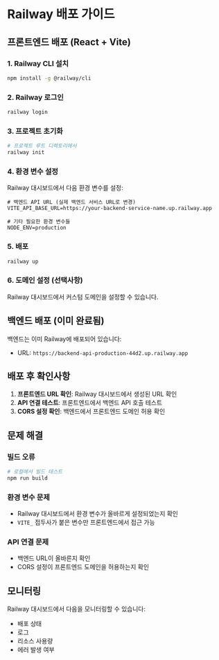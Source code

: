# Railway 배포 가이드

## 프론트엔드 배포 (React + Vite)

### 1. Railway CLI 설치
```bash
npm install -g @railway/cli
```

### 2. Railway 로그인
```bash
railway login
```

### 3. 프로젝트 초기화
```bash
# 프로젝트 루트 디렉토리에서
railway init
```

### 4. 환경 변수 설정
Railway 대시보드에서 다음 환경 변수를 설정:

```env
# 백엔드 API URL (실제 백엔드 서비스 URL로 변경)
VITE_API_BASE_URL=https://your-backend-service-name.up.railway.app

# 기타 필요한 환경 변수들
NODE_ENV=production
```

### 5. 배포
```bash
railway up
```

### 6. 도메인 설정 (선택사항)
Railway 대시보드에서 커스텀 도메인을 설정할 수 있습니다.

## 백엔드 배포 (이미 완료됨)

백엔드는 이미 Railway에 배포되어 있습니다:
- URL: `https://backend-api-production-44d2.up.railway.app`

## 배포 후 확인사항

1. **프론트엔드 URL 확인**: Railway 대시보드에서 생성된 URL 확인
2. **API 연결 테스트**: 프론트엔드에서 백엔드 API 호출 테스트
3. **CORS 설정 확인**: 백엔드에서 프론트엔드 도메인 허용 확인

## 문제 해결

### 빌드 오류
```bash
# 로컬에서 빌드 테스트
npm run build
```

### 환경 변수 문제
- Railway 대시보드에서 환경 변수가 올바르게 설정되었는지 확인
- `VITE_` 접두사가 붙은 변수만 프론트엔드에서 접근 가능

### API 연결 문제
- 백엔드 URL이 올바른지 확인
- CORS 설정이 프론트엔드 도메인을 허용하는지 확인

## 모니터링

Railway 대시보드에서 다음을 모니터링할 수 있습니다:
- 배포 상태
- 로그
- 리소스 사용량
- 에러 발생 여부 